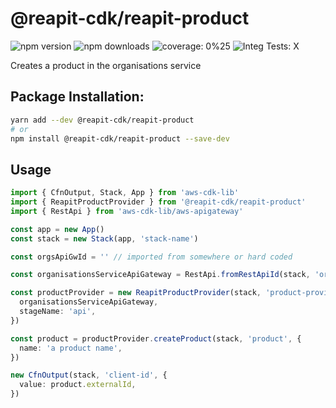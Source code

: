 # @reapit-cdk/reapit-product


![npm version](https://img.shields.io/npm/v/@reapit-cdk/reapit-product)
![npm downloads](https://img.shields.io/npm/dm/@reapit-cdk/reapit-product)
![coverage: 0%25](https://img.shields.io/badge/coverage-0%25-red)
![Integ Tests: X](https://img.shields.io/badge/Integ%20Tests-X-red)

Creates a product in the organisations service

## Package Installation:

```sh
yarn add --dev @reapit-cdk/reapit-product
# or
npm install @reapit-cdk/reapit-product --save-dev
```

## Usage
```ts
import { CfnOutput, Stack, App } from 'aws-cdk-lib'
import { ReapitProductProvider } from '@reapit-cdk/reapit-product'
import { RestApi } from 'aws-cdk-lib/aws-apigateway'

const app = new App()
const stack = new Stack(app, 'stack-name')

const orgsApiGwId = '' // imported from somewhere or hard coded

const organisationsServiceApiGateway = RestApi.fromRestApiId(stack, 'orgs-api-gw', orgsApiGwId)

const productProvider = new ReapitProductProvider(stack, 'product-provider', {
  organisationsServiceApiGateway,
  stageName: 'api',
})

const product = productProvider.createProduct(stack, 'product', {
  name: 'a product name',
})

new CfnOutput(stack, 'client-id', {
  value: product.externalId,
})

```